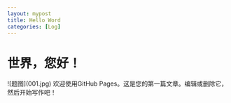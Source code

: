 ```yaml
---
layout: mypost
title: Hello Word
categories: [Log]
---
```


<h1> 世界，您好！</h1>
![题图](001.jpg)
欢迎使用GitHub Pages。这是您的第一篇文章。编辑或删除它，然后开始写作吧！